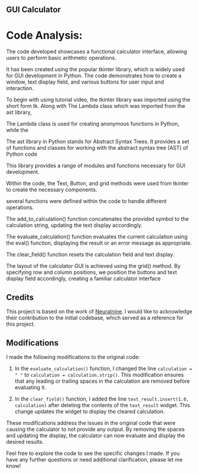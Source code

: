## GUI Calculator

# Code Analysis:

The code developed showcases a functional calculator interface, allowing users to perform basic arithmetic operations. 

It has been created using the popular tkinter library, which is widely used for GUI development in Python. The code demonstrates how to create a window, text display field, and various buttons for user input and interaction.

To begin with using tutorial video, the tkinter library was imported using the short form tk. Along with The Lambda class which was imported from the ast library, 

The Lambda class is used for creating anonymous functions in Python, while the 

The ast library in Python stands for Abstract Syntax Trees. It provides a set of functions and classes for working with the abstract syntax tree (AST) of Python code

This library provides a range of modules and functions necessary for GUI development.
 
Within the code,  the Text, Button, and grid methods were used from tkinter to create the necessary components.

several functions were defined within the code to handle different operations. 


The add_to_calculation() function concatenates the provided symbol to the calculation string, updating the text display accordingly. 


The evaluate_calculation() function evaluates the current calculation using the eval() function, displaying the result or an error message as appropriate. 

The clear_field() function resets the calculation field and text display.

The layout of the calculator GUI is achieved using the grid() method. By specifying row and column positions, we position the buttons and text display field accordingly, creating a familiar calculator interface

## Credits

This project is based on the work of [Neuralnine](https://youtu.be/NzSCNjn4_RI). I would like to acknowledge their contribution to the initial codebase, which served as a reference for this project.

## Modifications

I made the following modifications to the original code:

1. In the `evaluate_calculation()` function, I changed the line `calculation = " "` to `calculation = calculation.strip()`. This modification ensures that any leading or trailing spaces in the calculation are removed before evaluating it.

2. In the `clear_field()` function, I added the line `text_result.insert(1.0, calculation)` after deleting the contents of the `text_result` widget. This change updates the widget to display the cleared calculation.

These modifications address the issues in the original code that were causing the calculator to not provide any output. By removing the spaces and updating the display, the calculator can now evaluate and display the desired results.

Feel free to explore the code to see the specific changes I made. If you have any further questions or need additional clarification, please let me know!